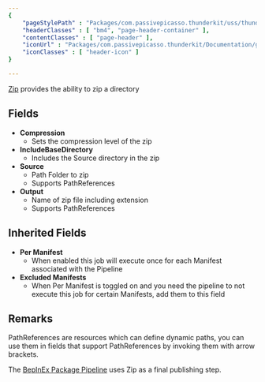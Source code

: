 ```yaml
---
{ 
	"pageStylePath" : "Packages/com.passivepicasso.thunderkit/uss/thunderkit_style.uss",
	"headerClasses" : [ "bm4", "page-header-container" ],
	"contentClasses" : [ "page-header" ],
	"iconUrl" : "Packages/com.passivepicasso.thunderkit/Documentation/graphics/TK_Pipeline_2X_Icon.png",
	"iconClasses" : [ "header-icon" ]
}

---
```


[Zip](assetlink://Packages/com.passivepicasso.thunderkit/Editor/Core/Pipelines/Jobs/Zip.cs) provides the ability to zip a directory

## Fields

* **Compression**
  - Sets the compression level of the zip
* **IncludeBaseDirectory**
  - Includes the Source directory in the zip
* **Source**
  - Path Folder to zip
  - Supports PathReferences
* **Output**
  - Name of zip file including extension
  - Supports PathReferences

## Inherited Fields
* **Per Manifest**
  - When enabled this job will execute once for each Manifest associated with the Pipeline
* **Excluded Manifests**
  - When Per Manifest is toggled on and you need the pipeline to not execute this job for certain Manifests, add them to this field

## Remarks

PathReferences are resources which can define dynamic paths, you can use them in fields that support PathReferences by invoking them with arrow brackets.


The [BepInEx Package Pipeline](assetlink://Packages/com.passivepicasso.thunderkit/Editor/Templates/BepInEx/Pipelines/Package.asset) uses Zip as a final publishing step.